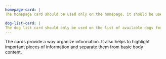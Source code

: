 ```yaml
---
homepage-card: |
The homepage card should be used only on the homepage. it should be used to when wanting to showcase certain topic on the website. Should always have a link to the area the card is showcasing.

dog-list-card: |
The dog list card should only be used on the list of available dogs for adoption. It will provide information on the dog. Should always have button on card so people interesting in adopting the dog and click right to the adoption form.
---
```


The cards provide a way organize information. It also helps to highlight important pieces of information and separate them from basic body content. 
